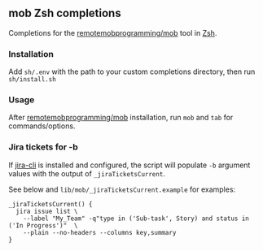 ## mob Zsh completions

Completions for the [remotemobprogramming/mob](https://github.com/remotemobprogramming/mob) tool in [Zsh](https://www.zsh.org/).

### Installation

Add `sh/.env` with the path to your custom completions directory, then run `sh/install.sh`

### Usage

After [remotemobprogramming/mob](https://github.com/remotemobprogramming/mob) installation, run `mob` and `tab` for commands/options.

### Jira tickets for -b

If [jira-cli](https://github.com/ankitpokhrel/jira-cli) is installed and configured, the script will populate `-b` argument values with the output of `_jiraTicketsCurrent`.

See below and `lib/mob/_jiraTicketsCurrent.example` for examples:

```
_jiraTicketsCurrent() {
  jira issue list \
    --label "My_Team" -q"type in ('Sub-task', Story) and status in ('In Progress')"  \
    --plain --no-headers --columns key,summary
}
```

